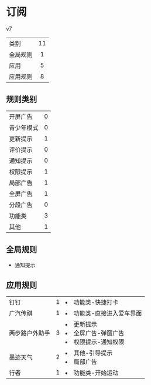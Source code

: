 # 订阅

v7

|||
| - |:-:|
|类别|11|
|全局规则|1|
|应用|5|
|应用规则|8|

## 规则类别

|||
| - |:-:|
|开屏广告|0|
|青少年模式|0|
|更新提示|1|
|评价提示|0|
|通知提示|0|
|权限提示|1|
|局部广告|1|
|全屏广告|1|
|分段广告|0|
|功能类|3|
|其他|1|

## 全局规则

- 通知提示

## 应用规则

||||
| - |:-:|-|
|钉钉|1|<li>功能类-快捷打卡|
|广汽传祺|1|<li>功能类-直接进入爱车界面|
|两步路户外助手|3|<li>更新提示<li>全屏广告-弹窗广告<li>权限提示-通知权限|
|墨迹天气|2|<li>其他-引导提示<li>局部广告|
|行者|1|<li>功能类-开始运动|
